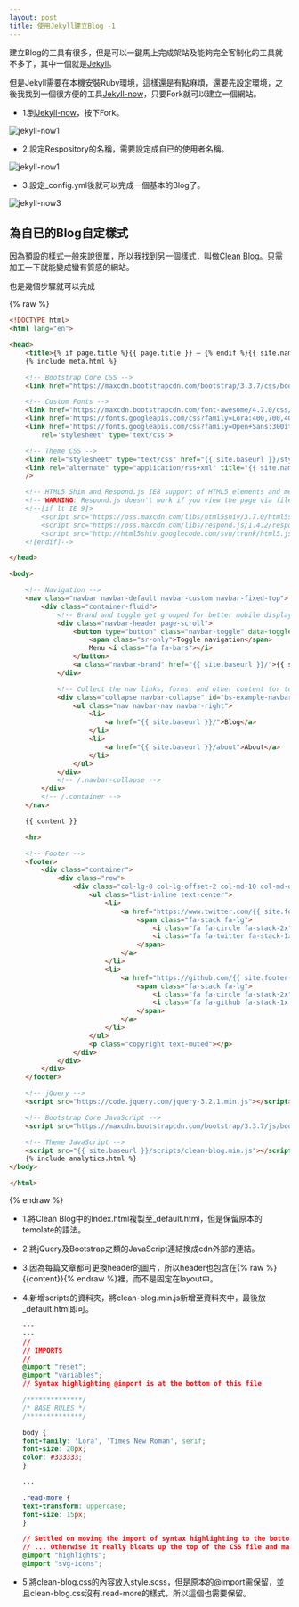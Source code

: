 ```yaml
---
layout: post
title: 使用Jekyll建立Blog -1
---
```

建立Blog的工具有很多，但是可以一鍵馬上完成架站及能夠完全客制化的工具就不多了，其中一個就是[Jekyll](https://jekyllrb.com)。

但是Jekyll需要在本機安裝Ruby環境，這樣還是有點麻煩，還要先設定環境，之後我找到一個很方便的工具[Jekyll-now](https://github.com/barryclark/jekyll-now)，只要Fork就可以建立一個網站。

* 1.到[Jekyll-now](https://github.com/barryclark/jekyll-now)，按下Fork。
<img class="img-responsive" src="{{ site.baseurl }}/images/01/jekyll-now1.png" alt="jekyll-now1">

* 2.設定Respository的名稱，需要設定成自已的使用者名稱。
<img class="img-responsive" src="{{ site.baseurl }}/images/01/jekyll-now2.png" alt="jekyll-now1">

* 3.設定_config.yml後就可以完成一個基本的Blog了。
<img class="img-responsive" src="{{ site.baseurl }}/images/01/jekyll-now3.png" alt="jekyll-now3">

## 為自已的Blog自定樣式

因為預設的樣式一般來說很單，所以我找到另一個樣式，叫做[Clean Blog](https://github.com/BlackrockDigital/startbootstrap-clean-blog)。只需加工一下就能變成蠻有質感的網站。

也是幾個步驟就可以完成

{% raw %}
```html
<!DOCTYPE html>
<html lang="en">

<head>
    <title>{% if page.title %}{{ page.title }} – {% endif %}{{ site.name }} – {{ site.description }}</title>
    {% include meta.html %}

    <!-- Bootstrap Core CSS -->
    <link href="https://maxcdn.bootstrapcdn.com/bootstrap/3.3.7/css/bootstrap.min.css" rel="stylesheet">

    <!-- Custom Fonts -->
    <link href="https://maxcdn.bootstrapcdn.com/font-awesome/4.7.0/css/font-awesome.min.css" rel="stylesheet" type="text/css">
    <link href='https://fonts.googleapis.com/css?family=Lora:400,700,400italic,700italic' rel='stylesheet' type='text/css'>
    <link href='https://fonts.googleapis.com/css?family=Open+Sans:300italic,400italic,600italic,700italic,800italic,400,300,600,700,800'
        rel='stylesheet' type='text/css'>

    <!-- Theme CSS -->
    <link rel="stylesheet" type="text/css" href="{{ site.baseurl }}/style.css" />
    <link rel="alternate" type="application/rss+xml" title="{{ site.name }} - {{ site.description }}" href="{{ site.baseurl }}/feed.xml"
    />

    <!-- HTML5 Shim and Respond.js IE8 support of HTML5 elements and media queries -->
    <!-- WARNING: Respond.js doesn't work if you view the page via file:// -->
    <!--[if lt IE 9]>
        <script src="https://oss.maxcdn.com/libs/html5shiv/3.7.0/html5shiv.js"></script>
        <script src="https://oss.maxcdn.com/libs/respond.js/1.4.2/respond.min.js"></script>
        <script src="http://html5shiv.googlecode.com/svn/trunk/html5.js"></script>
    <![endif]-->

</head>

<body>

    <!-- Navigation -->
    <nav class="navbar navbar-default navbar-custom navbar-fixed-top">
        <div class="container-fluid">
            <!-- Brand and toggle get grouped for better mobile display -->
            <div class="navbar-header page-scroll">
                <button type="button" class="navbar-toggle" data-toggle="collapse" data-target="#bs-example-navbar-collapse-1">
                    <span class="sr-only">Toggle navigation</span>
                    Menu <i class="fa fa-bars"></i>
                </button>
                <a class="navbar-brand" href="{{ site.baseurl }}/">{{ site.name }}</a>
            </div>

            <!-- Collect the nav links, forms, and other content for toggling -->
            <div class="collapse navbar-collapse" id="bs-example-navbar-collapse-1">
                <ul class="nav navbar-nav navbar-right">
                    <li>
                        <a href="{{ site.baseurl }}/">Blog</a>
                    </li>
                    <li>
                        <a href="{{ site.baseurl }}/about">About</a>
                    </li>
                </ul>
            </div>
            <!-- /.navbar-collapse -->
        </div>
        <!-- /.container -->
    </nav>

    {{ content }}

    <hr>

    <!-- Footer -->
    <footer>
        <div class="container">
            <div class="row">
                <div class="col-lg-8 col-lg-offset-2 col-md-10 col-md-offset-1">
                    <ul class="list-inline text-center">
                        <li>
                            <a href="https://www.twitter.com/{{ site.footer-links.twitter }}">
                                <span class="fa-stack fa-lg">
                                    <i class="fa fa-circle fa-stack-2x"></i>
                                    <i class="fa fa-twitter fa-stack-1x fa-inverse"></i>
                                </span>
                            </a>
                        </li>
                        <li>
                            <a href="https://github.com/{{ site.footer-links.github }}">
                                <span class="fa-stack fa-lg">
                                    <i class="fa fa-circle fa-stack-2x"></i>
                                    <i class="fa fa-github fa-stack-1x fa-inverse"></i>
                                </span>
                            </a>
                        </li>
                    </ul>
                    <p class="copyright text-muted"></p>
                </div>
            </div>
        </div>
    </footer>

    <!-- jQuery -->
    <script src="https://code.jquery.com/jquery-3.2.1.min.js"></script>

    <!-- Bootstrap Core JavaScript -->
    <script src="https://maxcdn.bootstrapcdn.com/bootstrap/3.3.7/js/bootstrap.min.js"></script>

    <!-- Theme JavaScript -->
    <script src="{{ site.baseurl }}/scripts/clean-blog.min.js"></script>
    {% include analytics.html %}
</body>

</html>
```
{% endraw %}
* 1.將Clean Blog中的Index.html複製至_default.html，但是保留原本的temolate的語法。

* 2 將jQuery及Bootstrap之類的JavaScript連結換成cdn外部的連結。

* 3.因為每篇文章都可更換header的圖片，所以header也包含在{% raw %}{{content}}{% endraw %}裡，而不是固定在layout中。

* 4.新增scripts的資料夾，將clean-blog.min.js新增至資料夾中，最後放_default.html即可。

    ```css
    ---
    ---
    //
    // IMPORTS
    //
    @import "reset";
    @import "variables";
    // Syntax highlighting @import is at the bottom of this file

    /**************/
    /* BASE RULES */
    /**************/

    body {
    font-family: 'Lora', 'Times New Roman', serif;
    font-size: 20px;
    color: #333333;
    }

    ...

    .read-more {
    text-transform: uppercase;
    font-size: 15px;
    }

    // Settled on moving the import of syntax highlighting to the bottom of the CSS
    // ... Otherwise it really bloats up the top of the CSS file and makes it difficult to find the start
    @import "highlights";
    @import "svg-icons";

    ```
* 5.將clean-blog.css的內容放入style.scss，但是原本的@import需保留，並且clean-blog.css沒有.read-more的樣式，所以這個也需要保留。









